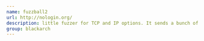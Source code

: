 ```yaml
---
name: fuzzball2
url: http://nologin.org/
description: little fuzzer for TCP and IP options. It sends a bunch of more or less bogus packets to the host of your choice. URL : http://nologin.org/ Groups : blackarch blackarch-fuzzer
group: blackarch
---
```

